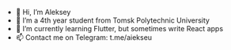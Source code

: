 - 👋 Hi, I’m Aleksey
- 👀 I’m a 4th year student from Tomsk Polytechnic University 
- 🌱 I’m currently learning Flutter, but sometimes write React apps
- 📫 Contact me on Telegram: t.me/aiekseu

<!---
pi4alb/pi4alb is a ✨ special ✨ repository because its `README.md` (this file) appears on your GitHub profile.
You can click the Preview link to take a look at your changes.
--->
